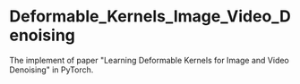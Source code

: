 # Deformable_Kernels_Image_Video_Denoising
The implement of paper "Learning Deformable Kernels for Image and Video Denoising" in PyTorch.
